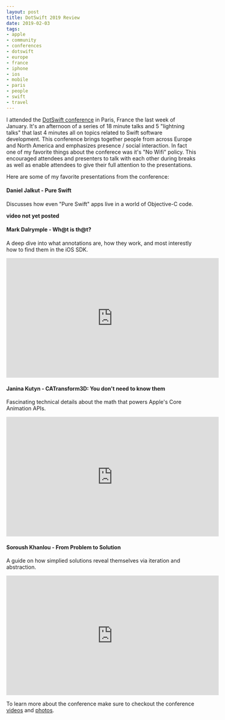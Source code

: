 ```yaml
---
layout: post
title: DotSwift 2019 Review
date: 2019-02-03
tags:
- apple
- community
- conferences
- dotswift
- europe
- france
- iphone
- ios
- mobile
- paris
- people
- swift
- travel
---
```


<!--excerpt.start-->
I attended the [DotSwift conference](https://2019.dotswift.io/) in Paris, France the last week of January.  It's an afternoon of a series of 18 minute talks and 5 "lightning talks" that last 4 minutes all on topics related to Swift software development.  This conference brings together people from across Europe and North America and emphasizes presence / social interaction.  In fact one of my favorite things about the conferece was it's "No Wifi" policy.  This encouraged attendees and presenters to talk with each other during breaks as well as enable attendees to give their full attention to the presentations.  
<!--excerpt.end-->

Here are some of my favorite presentations from the conference:


#### Daniel Jalkut - Pure Swift

Discusses how even "Pure Swift" apps live in a world of Objective-C code.

__video not yet posted__


#### Mark Dalrymple - Wh@t is th@t?

A deep dive into what annotations are, how they work, and most interestly how to find them in the iOS SDK.

<iframe width="560" height="315" src="https://www.youtube.com/embed/MPkMf7Pbp5c" frameborder="0" allow="autoplay; encrypted-media" allowfullscreen></iframe>

#### Janina Kutyn - CATransform3D: You don't need to know them

Fascinating technical details about the math that powers Apple's Core Animation APIs.

<iframe width="560" height="315" src="https://www.youtube.com/embed/vZq09zB0sfU" frameborder="0" allow="autoplay; encrypted-media" allowfullscreen></iframe>

#### Soroush Khanlou - From Problem to Solution

A guide on how simplied solutions reveal themselves via iteration and abstraction.

<iframe width="560" height="315" src="https://www.youtube.com/embed/3G_ffcgRLMw" frameborder="0" allow="autoplay; encrypted-media" allowfullscreen></iframe>

To learn more about the conference make sure to checkout the conference [videos](https://www.dotconferences.com/conference/dotswift-2019) and [photos](https://www.flickr.com/photos/97226415@N08/sets/72157676085258497/).

